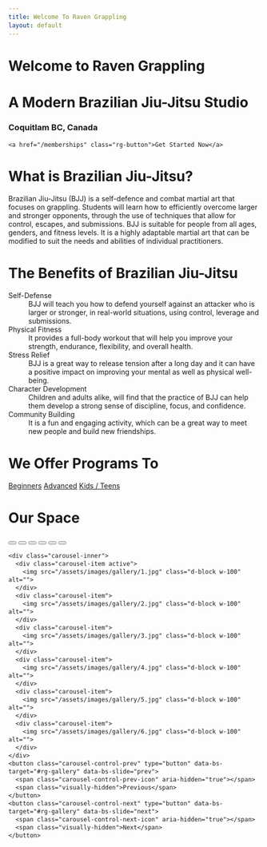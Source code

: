 ```yaml
---
title: Welcome To Raven Grappling
layout: default
---
```


<div class="container-fluid rg-landing-raven">
  <div class="container">
    <div class="rg-welcome">
      <h1 class="display-3">Welcome to Raven Grappling</h1>
      <h1 class="display-3">A Modern Brazilian Jiu-Jitsu Studio</h1>
      <h3>Coquitlam BC, Canada</h3>
    </div>

    <a href="/memberships" class="rg-button">Get Started Now</a>
  </div>
</div>

<div class="container py-5 px-4 p-lg-5">
  <h1 class="text-center">What is Brazilian Jiu-Jitsu?</h1>
  <p>
    Brazilian Jiu-Jitsu (BJJ) is a self-defence and combat martial art that focuses on grappling. Students will learn how to efficiently overcome larger and stronger opponents, through the use of techniques that allow for control, escapes, and submissions. BJJ is suitable for people from all ages, genders, and fitness levels. It is a highly adaptable martial art that can be modified to suit the needs and abilities of individual practitioners.
  </p>
</div>

<div class="container py-5 px-4 p-lg-5 rg-container-bg">
  <h1 class="text-center">The  Benefits of Brazilian Jiu-Jitsu</h1>

  <dl>
    <dt>
      Self-Defense
    </dt>
    <dd>
      BJJ will teach you how to defend yourself against an attacker who is larger or stronger, in real-world situations, using control, leverage and submissions.
    </dd>
    <dt>
      Physical Fitness
    </dt>
    <dd>
      It provides a full-body workout that will help you improve your strength, endurance, flexibility, and overall health.
    </dd>
    <dt>
      Stress Relief
    </dt>
    <dd>
      BJJ is a great way to release tension after a long day and it can have a  positive impact on improving your mental as well as physical well-being.
    </dd>
    <dt>
      Character Development
    </dt>
    <dd>
      Children and adults alike, will find that the practice of BJJ can help them develop a strong sense of discipline, focus, and confidence.
    </dd>
    <dt>
      Community Building
    </dt>
    <dd>
      It is a fun and engaging activity, which can be a great way to meet new people and build new friendships.
    </dd>
  </dl>
</div>

<div class="container py-5 px-4 p-lg-5 text-center">
  <h1 class="text-center">We Offer Programs To</h1>
  <a href="" class="rg-button">Beginners</a>
  <a href="" class="rg-button">Advanced</a>
  <a href="" class="rg-button">Kids / Teens</a>
</div>

<div class="container py-5 px-4 p-lg-5 rg-container-bg">
  <h1 class="text-center">Our Space</h1>

  <div id="rg-gallery" class="carousel slide">
    <div class="carousel-indicators">
      <button type="button" data-bs-target="#carouselExampleIndicators" data-bs-slide-to="0" class="active" aria-current="true" aria-label="Slide 1"></button>
      <button type="button" data-bs-target="#carouselExampleIndicators" data-bs-slide-to="1" aria-label="Slide 2"></button>
      <button type="button" data-bs-target="#carouselExampleIndicators" data-bs-slide-to="2" aria-label="Slide 3"></button>
      <button type="button" data-bs-target="#carouselExampleIndicators" data-bs-slide-to="3" aria-label="Slide 4"></button>
      <button type="button" data-bs-target="#carouselExampleIndicators" data-bs-slide-to="4" aria-label="Slide 5"></button>
      <button type="button" data-bs-target="#carouselExampleIndicators" data-bs-slide-to="5" aria-label="Slide 6"></button>
    </div>

    <div class="carousel-inner">
      <div class="carousel-item active">
        <img src="/assets/images/gallery/1.jpg" class="d-block w-100" alt="">
      </div>
      <div class="carousel-item">
        <img src="/assets/images/gallery/2.jpg" class="d-block w-100" alt="">
      </div>
      <div class="carousel-item">
        <img src="/assets/images/gallery/3.jpg" class="d-block w-100" alt="">
      </div>
      <div class="carousel-item">
        <img src="/assets/images/gallery/4.jpg" class="d-block w-100" alt="">
      </div>
      <div class="carousel-item">
        <img src="/assets/images/gallery/5.jpg" class="d-block w-100" alt="">
      </div>
      <div class="carousel-item">
        <img src="/assets/images/gallery/6.jpg" class="d-block w-100" alt="">
      </div>
    </div>
    <button class="carousel-control-prev" type="button" data-bs-target="#rg-gallery" data-bs-slide="prev">
      <span class="carousel-control-prev-icon" aria-hidden="true"></span>
      <span class="visually-hidden">Previous</span>
    </button>
    <button class="carousel-control-next" type="button" data-bs-target="#rg-gallery" data-bs-slide="next">
      <span class="carousel-control-next-icon" aria-hidden="true"></span>
      <span class="visually-hidden">Next</span>
    </button>
  </div>
</div>
